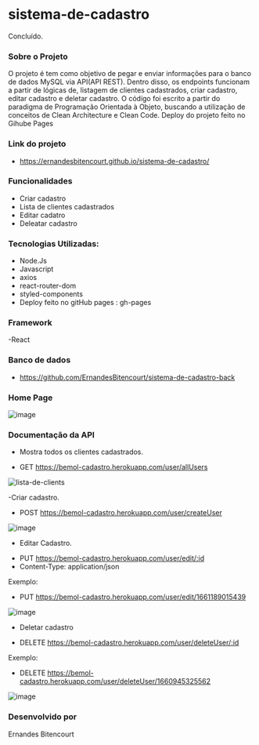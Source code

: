 # sistema-de-cadastro


Concluído. 

### Sobre o Projeto

O projeto é tem como objetivo de pegar e enviar informações para o banco de dados MySQL via  API(API REST). Dentro disso, os endpoints funcionam a partir de lógicas de,
listagem de clientes cadastrados, criar cadastro, editar cadastro e deletar cadastro.
O código foi escrito a partir do paradigma de Programação Orientada à Objeto, buscando a utilização de conceitos de Clean Architecture e Clean Code. Deploy do projeto feito no Gihube Pages


### Link do projeto
* https://ernandesbitencourt.github.io/sistema-de-cadastro/

### Funcionalidades 

- Criar cadastro
- Lista de clientes cadastrados 
- Editar cadatro
- Deleatar cadastro


### Tecnologias Utilizadas:

- Node.Js
- Javascript
- axios
- react-router-dom
- styled-components
- Deploy feito no gitHub pages : gh-pages

### Framework

-React

### Banco de dados 

 * https://github.com/ErnandesBitencourt/sistema-de-cadastro-back
 
### Home Page


![image](https://user-images.githubusercontent.com/80565676/186289975-a41120cc-4d94-40c2-9fcb-b465cfea73e4.png)


### Documentação da API 

- Mostra todos os clientes cadastrados.

* GET  https://bemol-cadastro.herokuapp.com/user/allUsers

![lista-de-clients](https://user-images.githubusercontent.com/80565676/187035649-5ebfaaf0-02f5-4db5-b3ee-1c3c1ea4023d.PNG)




-Criar cadastro.

* POST https://bemol-cadastro.herokuapp.com/user/createUser

![image](https://user-images.githubusercontent.com/80565676/186039478-60188eaf-f38d-4f80-acdf-fa96b70ea7e5.png)





- Editar Cadastro.

* PUT  https://bemol-cadastro.herokuapp.com/user/edit/:id
 * Content-Type: application/json
 
Exemplo:
* PUT  https://bemol-cadastro.herokuapp.com/user/edit/1661189015439

![image](https://user-images.githubusercontent.com/80565676/186039772-9bd8f1e6-8321-43d8-97a6-9ab2a20b66de.png)


- Deletar cadastro
* DELETE   https://bemol-cadastro.herokuapp.com/user/deleteUser/:id


Exemplo:
* DELETE   https://bemol-cadastro.herokuapp.com/user/deleteUser/1660945325562

![image](https://user-images.githubusercontent.com/80565676/186039860-2f7b86a1-f223-43c6-9921-440b360c6947.png)






### Desenvolvido por 
Ernandes Bitencourt

